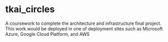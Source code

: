 # tkai_circles
A coursework to complete the architecture and infrastructure final project. This work would be deployed in one of deployment sites such as Microsoft Azure, Google Cloud Platform, and AWS
